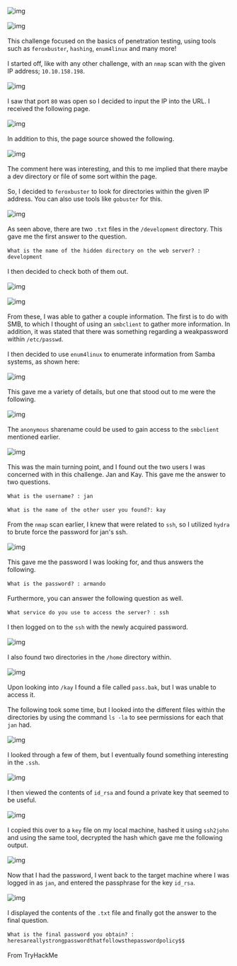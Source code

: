 ![img](images/1.png)<br><br>
![img](images/2.png)<br><br>
This challenge focused on the basics of penetration testing, using tools such as `feroxbuster`, `hashing`, `enum4linux` and many more!<br><br>
I started off, like with any other challenge, with an `nmap` scan with the given IP address; `10.10.158.198`.<br><br>
![img](images/3.png)<br><br>
I saw that port `80` was open so I decided to input the IP into the URL. I received the following page.<br><br>
![img](images/4.png)<br><br>
In addition to this, the page source showed the following.<br><br>
![img](images/5.png)<br><br>
The comment here was interesting, and this to me implied that there maybe a dev directory or file of some sort within the page.<br><br>
So, I decided to `feroxbuster` to look for directories within the given IP address. You can also use tools like `gobuster` for this.<br><br>
![img](images/6.png)<br><br>
As seen above, there are two `.txt` files in the `/development` directory. This gave me the first answer to the question.<br><br>
`What is the name of the hidden directory on the web server? : development`<br><br>
I then decided to check both of them out.<br><br>
![img](images/8.png)<br><br>
![img](images/9.png)<br><br>
From these, I was able to gather a couple information. The first is to do with SMB, to which I thought of using an `smbclient` to gather more information. In addition, it was stated that there was something regarding a weakpassword within `/etc/passwd`.<br><br>
I then decided to use `enum4linux` to enumerate information from Samba systems, as shown here:<br><br>
![img](images/11.png)<br><br>
This gave me a variety of details, but one that stood out to me were the following.<br><br>
![img](images/12.png)<br><br>
The `anonymous` sharename could be used to gain access to the `smbclient` mentioned earlier. <br><br>
![img](images/13.png)<br><br>
This was the main turning point, and I found out the two users I was concerned with in this challenge. Jan and Kay. This gave me the answer to two questions.<br><br>
`What is the username? : jan`<br><br>
`What is the name of the other user you found?: kay`<br><br>
From the `nmap` scan earlier, I knew that were related to `ssh`, so I utilized `hydra` to brute force the password for jan's ssh.<br><br>
![img](images/14.png)<br><br>
This gave me the password I was looking for, and thus answers the following.<br><br>
`What is the password? : armando`<br><br>
Furthermore, you can answer the following question as well.<br><br>
`What service do you use to access the server? : ssh`<br><br>
I then logged on to the `ssh` with the newly acquired password.<br><br>
![img](images/15.png)<br><br>
I also found two directories in the `/home` directory within.<br><br>
![img](images/16.png)<br><br>
Upon looking into `/kay` I found a file called `pass.bak`, but I was unable to access it.<br><br>
The following took some time, but I looked into the different files within the directories by using the command `ls -la` to see permissions for each that `jan` had.<br><br>
![img](images/17.png)<br><br>
I looked through a few of them, but I eventually found something interesting in the `.ssh`.<br><br>
![img](images/18.png)<br><br>
I then viewed the contents of `id_rsa` and found a private key that seemed to be useful.<br><br>
![img](images/19.png)<br><br>
I copied this over to a `key` file on my local machine, hashed it using `ssh2john` and using the same tool, decrypted the hash which gave me the following output.<br><br>
![img](images/20.png)<br><br>
Now that I had the password, I went back to the target machine where I was logged in as `jan`, and entered the passphrase for the key `id_rsa`.<br><br>
![img](images/21.png)<br><br>
I displayed the contents of the `.txt` file and finally got the answer to the final question.<br><br>
`What is the final password you obtain? : heresareallystrongpasswordthatfollowsthepasswordpolicy$$`<br><br>
From TryHackMe

